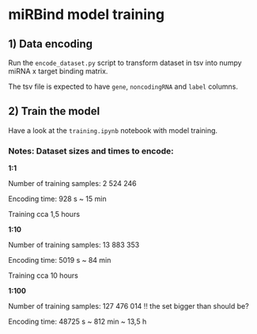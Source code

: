  # miRBind model training
 
## 1) Data encoding

Run the `encode_dataset.py` script to transform dataset in tsv into numpy miRNA x target binding matrix.

The tsv file is expected to have `gene`, `noncodingRNA` and `label` columns.

## 2) Train the model

Have a look at the `training.ipynb` notebook with model training.

### Notes: Dataset sizes and times to encode:

**1:1**

Number of training samples:  2 524 246

Encoding time: 928 s ~ 15 min

Training cca 1,5 hours

**1:10**

Number of training samples:  13 883 353

Encoding time: 5019 s ~ 84 min

Training cca 10 hours

**1:100**

Number of training samples: 127 476 014 !! the set bigger than should be?

Encoding time: 48725 s ~ 812 min ~ 13,5 h